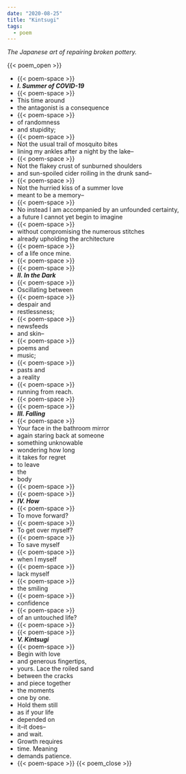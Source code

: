 ```yaml
---
date: "2020-08-25"
title: "Kintsugi"
tags:
  - poem
---
```


_The Japanese art of repairing broken pottery._

{{< poem_open >}}
* {{< poem-space >}}
* **_I. Summer of COVID-19_**
* {{< poem-space >}}
* This time around
* the antagonist is a consequence
* {{< poem-space >}}
* of randomness
* and stupidity;
* {{< poem-space >}}
* Not the usual trail of mosquito bites
* lining my ankles after a night by the lake–
* {{< poem-space >}}
* Not the flakey crust of sunburned shoulders
* and sun-spoiled cider roiling in the drunk sand–
* {{< poem-space >}}
* Not the hurried kiss of a summer love
* meant to be a memory–
* {{< poem-space >}}
* No instead I am accompanied by an unfounded certainty,
* a future I cannot yet begin to imagine
* {{< poem-space >}}
* without compromising the numerous stitches
* already upholding the architecture
* {{< poem-space >}}
* of a life once mine.
* {{< poem-space >}}
* {{< poem-space >}}
* **_II. In the Dark_**
* {{< poem-space >}}
* Oscillating between
* {{< poem-space >}}
* despair and 
* restlessness; 
* {{< poem-space >}}
* newsfeeds 
* and skin–
* {{< poem-space >}}
* poems and
* music;
* {{< poem-space >}}
* pasts and
* a reality
* {{< poem-space >}}
* running from reach.
* {{< poem-space >}}
* {{< poem-space >}}
* **_III. Falling_**
* {{< poem-space >}}
* Your face in the bathroom mirror 
* again staring back at someone
* something unknowable 
* wondering how long
* it takes for regret 
* to leave 
* the 
* body
* {{< poem-space >}}
* {{< poem-space >}}
* **_IV. How_**
* {{< poem-space >}}
* To move forward?
* {{< poem-space >}}
* To get over myself?
* {{< poem-space >}}
* To save myself
* {{< poem-space >}}
* when I myself
* {{< poem-space >}}
* lack myself
* {{< poem-space >}}
* the smiling 
* {{< poem-space >}}
* confidence
* {{< poem-space >}}
* of an untouched life?
* {{< poem-space >}}
* {{< poem-space >}}
* **_V. Kintsugi_**
* {{< poem-space >}}
* Begin with love
* and generous fingertips,
* yours. Lace the roiled sand
* between the cracks
* and piece together
* the moments
* one by one.
* Hold them still
* as if your life
* depended on 
* it–it does–
* and wait.
* Growth requires
* time. Meaning 
* demands patience.
* {{< poem-space >}}
{{< poem_close >}}

